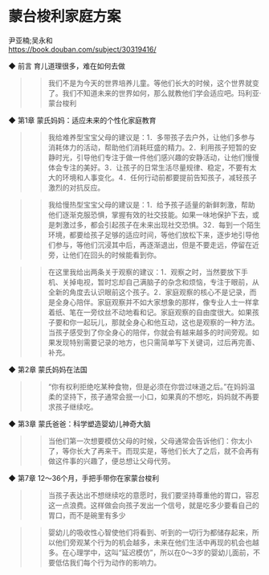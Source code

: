 

# 蒙台梭利家庭方案
尹亚楠;吴永和  
https://book.douban.com/subject/30319416/

◆ 前言 育儿道理很多，难在如何去做

>> 我们不是为今天的世界培养儿童。等他们长大的时候，这个世界就变了。我们不知道未来的世界如何，那么就教他们学会适应吧。玛利亚·蒙台梭利

◆ 第1章 蒙氏妈妈：适应未来的个性化家庭教育

>> 我给难养型宝宝父母的建议是：1．多带孩子去户外，让他们多参与消耗体力的活动，帮助他们消耗旺盛的精力。2．利用孩子短暂的安静时光，引导他们专注于做一件他们感兴趣的安静活动，让他们慢慢体会专注的美好。3．让孩子的日常生活尽量规律、稳定，不要有太大的环境和人事变化。4．任何行动前都要提前告知孩子，减轻孩子激烈的对抗反应。

>> 我给慢热型宝宝父母的建议是：1．给予孩子适量的新鲜刺激，帮助他们逐渐克服恐惧，掌握有效的社交技能。如果一味地保护下去，或是刺激过多，都会引起孩子在未来出现社交恐惧。32．每到一个陌生环境，都要给孩子足够的适应时间，等他们放松下来，逐步地引导他们参与，等他们沉浸其中后，再逐渐退出，但是不要走远，停留在近旁，让他们在回头的时候能看到你。

>> 在这里我给出两条关于观察的建议：1．观察之时，当然要放下手机、关掉电视，暂时忘却自己满脑子的杂念和烦恼，专注于眼前，从全新的角度去认识眼前这个孩子。2．家庭观察的核心不是记录，而是全身心陪伴。家庭观察并不如大家想象的那样，像专业人士一样拿着纸、笔在一旁纹丝不动地看和记。家庭观察的自由度很大。如果孩子要和你一起玩儿，那就全身心和他互动，这也是观察的一种方法。当孩子感受到了你全身心的陪伴，你就会有越来越多的时间旁观。如果发现特别需要记录的地方，也只需简单写下关键词，过后再完善、补充。

◆ 第2章 蒙氏妈妈在法国

>> “你有权利拒绝吃某种食物，但是必须在你尝过味道之后。”在妈妈温柔的坚持下，孩子通常会抿一小口，如果真的不想吃，妈妈就不再要求孩子继续吃。

◆ 第3章 蒙氏爸爸：科学塑造婴幼儿神奇大脑

>> 当他们第一次想要模仿父母的时候，父母通常会告诉他们：你太小了，等你长大了再来干。而现实是，等他们长大了之后，就不会再有做这件事的兴趣了，便总想让父母代劳。

◆ 第7章 12～36个月，手把手带你在家蒙台梭利

>> 当孩子表达出不想继续吃的意愿时，我们要坚持尊重他的胃口，容忍这一点浪费。这样做会向孩子发出一个信号，就是吃多少要看自己的胃口，而不是碗里有多少

>> 婴幼儿的吸收性心智使他们将看到、听到的一切行为都储存起来，所以他们旁观某个行为的机会越多，未来在他们生活中再现的机会也越多。在心理学中，这叫“延迟模仿”，所以在0～3岁的婴幼儿面前，不要低估我们每个行为动作的影响力。
